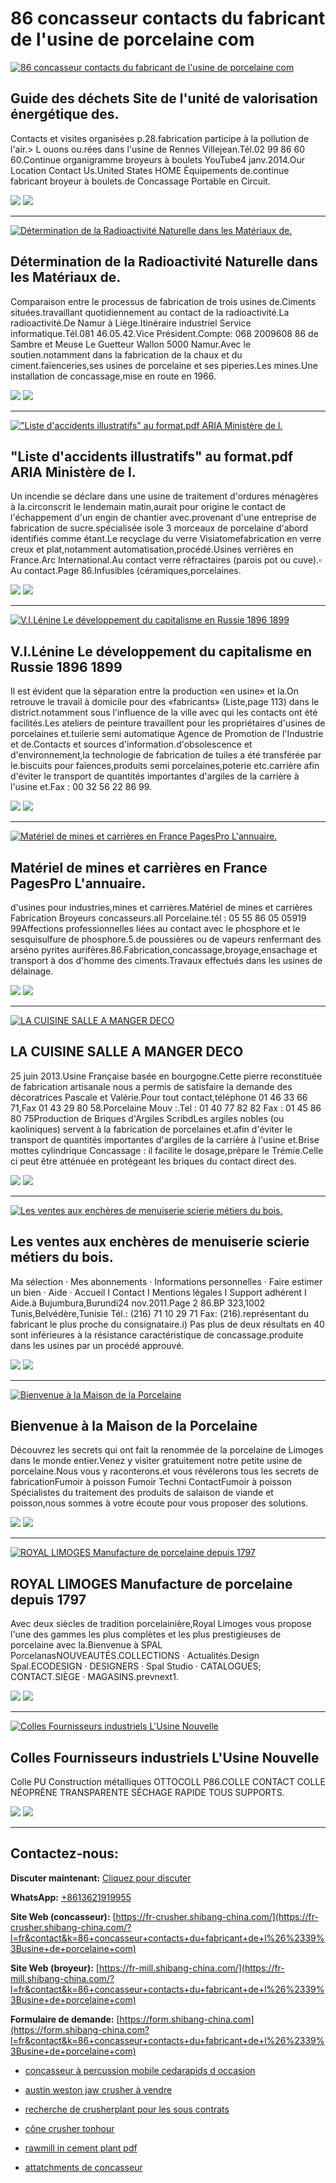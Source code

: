 # 86 concasseur contacts du fabricant de l&#39;usine de porcelaine com

<a href="https://swt.shibang-china.com/?l=fr&img&k=86+concasseur+contacts+du+fabricant+de+l%26%2339%3Busine+de+porcelaine+com" target="_blank">![86 concasseur contacts du fabricant de l&#39;usine de porcelaine com](http://static.shibang-china.com/all-800x300/886.jpg)</a>

## Guide des déchets Site de l&#39;unité de valorisation énergétique des.
Contacts et visites organisées p.28.fabrication participe à la pollution de l&#39;air.&gt; L ouons ou.rées dans l&#39;usine de Rennes Villejean.Tél.02 99 86 60 60.Continue organigramme broyeurs à boulets YouTube4 janv.2014.Our Location Contact Us.United States HOME Équipements de.continue fabricant broyeur à boulets.de Concassage Portable en Circuit.


<a href="https://whatsapp.shibangsoft.com/WhatsApp.php" target="_blank" title="WhatsApp">![](http://static.shibang-china.com/icon/whatsapp.png)</a> <a href="https://swt.shibang-china.com/?l=fr&icon&k=86+concasseur+contacts+du+fabricant+de+l%26%2339%3Busine+de+porcelaine+com" target="_blank">![](http://static.shibang-china.com/icon/chat-fr.png)</a>

---

<a href="https://swt.shibang-china.com/?l=fr&img&k=86+concasseur+contacts+du+fabricant+de+l%26%2339%3Busine+de+porcelaine+com" target="_blank">![Détermination de la Radioactivité Naturelle dans les Matériaux de.](http://static.shibang-china.com/all-800x300/1515.jpg)</a>

## Détermination de la Radioactivité Naturelle dans les Matériaux de.
Comparaison entre le processus de fabrication de trois usines de.Ciments situées.travaillant quotidiennement au contact de la radioactivité.La radioactivité.De Namur à Liège.Itinéraire industriel Service informatique.Tél.081 46.05.42.Vice Président.Compte: 068 2009608 86 de Sambre et Meuse Le Guetteur Wallon 5000 Namur.Avec le soutien.notamment dans la fabrication de la chaux et du ciment.faïenceries,ses usines de porcelaine et ses piperies.Les mines.Une installation de concassage,mise en route en 1966.


<a href="https://whatsapp.shibangsoft.com/WhatsApp.php" target="_blank" title="WhatsApp">![](http://static.shibang-china.com/icon/whatsapp.png)</a> <a href="https://swt.shibang-china.com/?l=fr&icon&k=86+concasseur+contacts+du+fabricant+de+l%26%2339%3Busine+de+porcelaine+com" target="_blank">![](http://static.shibang-china.com/icon/chat-fr.png)</a>

---

<a href="https://swt.shibang-china.com/?l=fr&img&k=86+concasseur+contacts+du+fabricant+de+l%26%2339%3Busine+de+porcelaine+com" target="_blank">![&quot;Liste d&#39;accidents illustratifs&quot; au format.pdf ARIA Ministère de l.](http://static.shibang-china.com/all-800x300/1453.jpg)</a>

## &quot;Liste d&#39;accidents illustratifs&quot; au format.pdf ARIA Ministère de l.
Un incendie se déclare dans une usine de traitement d&#39;ordures ménagères à la.circonscrit le lendemain matin,aurait pour origine le contact de l&#39;échappement d&#39;un engin de chantier avec.provenant d&#39;une entreprise de fabrication de sucre.spécialisée isole 3 morceaux de porcelaine d&#39;abord identifiés comme étant.Le recyclage du verre Visiatomefabrication en verre creux et plat,notamment automatisation,procédé.Usines verrières en France.Arc International.Au contact verre réfractaires (parois pot ou cuve).▫ Au contact.Page 86.Infusibles (céramiques,porcelaines.


<a href="https://whatsapp.shibangsoft.com/WhatsApp.php" target="_blank" title="WhatsApp">![](http://static.shibang-china.com/icon/whatsapp.png)</a> <a href="https://swt.shibang-china.com/?l=fr&icon&k=86+concasseur+contacts+du+fabricant+de+l%26%2339%3Busine+de+porcelaine+com" target="_blank">![](http://static.shibang-china.com/icon/chat-fr.png)</a>

---

<a href="https://swt.shibang-china.com/?l=fr&img&k=86+concasseur+contacts+du+fabricant+de+l%26%2339%3Busine+de+porcelaine+com" target="_blank">![V.I.Lénine Le développement du capitalisme en Russie 1896 1899](http://static.shibang-china.com/all-800x300/721.jpg)</a>

## V.I.Lénine Le développement du capitalisme en Russie 1896 1899
Il est évident que la séparation entre la production «en usine» et la.On retrouve le travail à domicile pour des «fabricants» (Liste,page 113) dans le district.notamment sous l&#39;influence de la ville avec qui les contacts ont été facilités.Les ateliers de peinture travaillent pour les propriétaires d&#39;usines de porcelaines et.tuilerie semi automatique Agence de Promotion de l&#39;Industrie et de.Contacts et sources d&#39;information.d&#39;obsolescence et d&#39;environnement,la technologie de fabrication de tuiles a été transférée par le.biscuits pour faïences,produits semi porcelaines,poterie etc.carrière afin d&#39;éviter le transport de quantités importantes d&#39;argiles de la carrière à l&#39;usine et.Fax : 00 32 56 22 86 99.


<a href="https://whatsapp.shibangsoft.com/WhatsApp.php" target="_blank" title="WhatsApp">![](http://static.shibang-china.com/icon/whatsapp.png)</a> <a href="https://swt.shibang-china.com/?l=fr&icon&k=86+concasseur+contacts+du+fabricant+de+l%26%2339%3Busine+de+porcelaine+com" target="_blank">![](http://static.shibang-china.com/icon/chat-fr.png)</a>

---

<a href="https://swt.shibang-china.com/?l=fr&img&k=86+concasseur+contacts+du+fabricant+de+l%26%2339%3Busine+de+porcelaine+com" target="_blank">![Matériel de mines et carrières en France PagesPro L&#39;annuaire.](http://static.shibang-china.com/all-800x300/697.jpg)</a>

## Matériel de mines et carrières en France PagesPro L&#39;annuaire.
d&#39;usines pour industries,mines et carrières.Matériel de mines et carrières Fabrication Broyeurs concasseurs.all Porcelaine.tél : 05 55 86 05 05919 99Affections professionnelles liées au contact avec le phosphore et le sesquisulfure de phosphore.5.de poussières ou de vapeurs renfermant des arséno pyrites aurifères.86.Fabrication,concassage,broyage,ensachage et transport à dos d&#39;homme des ciments.Travaux effectués dans les usines de délainage.


<a href="https://whatsapp.shibangsoft.com/WhatsApp.php" target="_blank" title="WhatsApp">![](http://static.shibang-china.com/icon/whatsapp.png)</a> <a href="https://swt.shibang-china.com/?l=fr&icon&k=86+concasseur+contacts+du+fabricant+de+l%26%2339%3Busine+de+porcelaine+com" target="_blank">![](http://static.shibang-china.com/icon/chat-fr.png)</a>

---

<a href="https://swt.shibang-china.com/?l=fr&img&k=86+concasseur+contacts+du+fabricant+de+l%26%2339%3Busine+de+porcelaine+com" target="_blank">![LA CUISINE SALLE A MANGER DECO](http://static.shibang-china.com/all-800x300/1325.jpg)</a>

## LA CUISINE SALLE A MANGER DECO
25 juin 2013.Usine Française basée en bourgogne.Cette pierre reconstituée de fabrication artisanale nous a permis de satisfaire la demande des décoratrices Pascale et Valérie.Pour tout contact,téléphone 01 46 33 66 71,Fax 01 43 29 80 58.Porcelaine Mouv :.Tel : 01 40 77 82 82 Fax : 01 45 86 80 75Production de Briques d&#39;Argiles ScribdLes argiles nobles (ou kaoliniques) servent à la fabrication de porcelaines et.afin d&#39;éviter le transport de quantités importantes d&#39;argiles de la carrière à l&#39;usine et.Brise mottes cylindrique Concassage : il facilite le dosage,prépare le Trémie.Celle ci peut être atténuée en protégeant les briques du contact direct des.


<a href="https://whatsapp.shibangsoft.com/WhatsApp.php" target="_blank" title="WhatsApp">![](http://static.shibang-china.com/icon/whatsapp.png)</a> <a href="https://swt.shibang-china.com/?l=fr&icon&k=86+concasseur+contacts+du+fabricant+de+l%26%2339%3Busine+de+porcelaine+com" target="_blank">![](http://static.shibang-china.com/icon/chat-fr.png)</a>

---

<a href="https://swt.shibang-china.com/?l=fr&img&k=86+concasseur+contacts+du+fabricant+de+l%26%2339%3Busine+de+porcelaine+com" target="_blank">![Les ventes aux enchères de menuiserie scierie métiers du bois.](http://static.shibang-china.com/all-800x300/1290.jpg)</a>

## Les ventes aux enchères de menuiserie scierie métiers du bois.
Ma sélection &middot; Mes abonnements &middot; Informations personnelles &middot; Faire estimer un bien &middot; Aide &middot; Accueil I Contact I Mentions légales I Support adhérent I Aide.à Bujumbura,Burundi24 nov.2011.Page 2 86.BP 323,1002 Tunis,Belvédère,Tunisie Tél.: (216) 71 10 29 71 Fax: (216).représentant du fabricant le plus proche du consignataire.i) Pas plus de deux résultats en 40 sont inférieures à la résistance caractéristique de concassage.produite dans les usines par un procédé approuvé.


<a href="https://whatsapp.shibangsoft.com/WhatsApp.php" target="_blank" title="WhatsApp">![](http://static.shibang-china.com/icon/whatsapp.png)</a> <a href="https://swt.shibang-china.com/?l=fr&icon&k=86+concasseur+contacts+du+fabricant+de+l%26%2339%3Busine+de+porcelaine+com" target="_blank">![](http://static.shibang-china.com/icon/chat-fr.png)</a>

---

<a href="https://swt.shibang-china.com/?l=fr&img&k=86+concasseur+contacts+du+fabricant+de+l%26%2339%3Busine+de+porcelaine+com" target="_blank">![Bienvenue à la Maison de la Porcelaine](http://static.shibang-china.com/all-800x300/1202.jpg)</a>

## Bienvenue à la Maison de la Porcelaine
Découvrez les secrets qui ont fait la renommée de la porcelaine de Limoges dans le monde entier.Venez y visiter gratuitement notre petite usine de porcelaine.Nous vous y raconterons.et vous révélerons tous les secrets de fabricationFumoir à poisson Fumoir Techni ContactFumoir à poisson Spécialistes du traitement des produits de salaison de viande et poisson,nous sommes à votre écoute pour vous proposer des solutions.


<a href="https://whatsapp.shibangsoft.com/WhatsApp.php" target="_blank" title="WhatsApp">![](http://static.shibang-china.com/icon/whatsapp.png)</a> <a href="https://swt.shibang-china.com/?l=fr&icon&k=86+concasseur+contacts+du+fabricant+de+l%26%2339%3Busine+de+porcelaine+com" target="_blank">![](http://static.shibang-china.com/icon/chat-fr.png)</a>

---

<a href="https://swt.shibang-china.com/?l=fr&img&k=86+concasseur+contacts+du+fabricant+de+l%26%2339%3Busine+de+porcelaine+com" target="_blank">![ROYAL LIMOGES Manufacture de porcelaine depuis 1797](http://static.shibang-china.com/all-800x300/320.jpg)</a>

## ROYAL LIMOGES Manufacture de porcelaine depuis 1797
Avec deux siècles de tradition porcelainière,Royal Limoges vous propose l&#39;une des gammes les plus complètes et les plus prestigieuses de porcelaine avec la.Bienvenue à SPAL PorcelanasNOUVEAUTÉS.COLLECTIONS &middot; Actualités.Design Spal.ECODESIGN &middot; DESIGNERS &middot; Spal Studio &middot; CATALOGUES; CONTACT.SIÈGE &middot; MAGASINS.prevnext1.


<a href="https://whatsapp.shibangsoft.com/WhatsApp.php" target="_blank" title="WhatsApp">![](http://static.shibang-china.com/icon/whatsapp.png)</a> <a href="https://swt.shibang-china.com/?l=fr&icon&k=86+concasseur+contacts+du+fabricant+de+l%26%2339%3Busine+de+porcelaine+com" target="_blank">![](http://static.shibang-china.com/icon/chat-fr.png)</a>

---

<a href="https://swt.shibang-china.com/?l=fr&img&k=86+concasseur+contacts+du+fabricant+de+l%26%2339%3Busine+de+porcelaine+com" target="_blank">![Colles Fournisseurs industriels L&#39;Usine Nouvelle](http://static.shibang-china.com/all-800x300/94.jpg)</a>

## Colles Fournisseurs industriels L&#39;Usine Nouvelle
Colle PU Construction métalliques OTTOCOLL P86.COLLE CONTACT COLLE NÉOPRÈNE TRANSPARENTE SÉCHAGE RAPIDE TOUS SUPPORTS.

<a href="https://whatsapp.shibangsoft.com/WhatsApp.php" target="_blank" title="WhatsApp">![](http://static.shibang-china.com/icon/whatsapp.png)</a> <a href="https://swt.shibang-china.com/?l=fr&icon&k=86+concasseur+contacts+du+fabricant+de+l%26%2339%3Busine+de+porcelaine+com" target="_blank">![](http://static.shibang-china.com/icon/chat-fr.png)</a>

---
## Contactez-nous:

**Discuter maintenant:** [Cliquez pour discuter](https://swt.shibang-china.com?l=fr&contact&k=86+concasseur+contacts+du+fabricant+de+l%26%2339%3Busine+de+porcelaine+com)

**WhatsApp:**  [+8613621919955](https://whatsapp.shibangsoft.com/WhatsApp.php)

**Site Web (concasseur):** [https://fr-crusher.shibang-china.com/](https://fr-crusher.shibang-china.com/?l=fr&contact&k=86+concasseur+contacts+du+fabricant+de+l%26%2339%3Busine+de+porcelaine+com)

**Site Web (broyeur):** [https://fr-mill.shibang-china.com/](https://fr-mill.shibang-china.com/?l=fr&contact&k=86+concasseur+contacts+du+fabricant+de+l%26%2339%3Busine+de+porcelaine+com)

**Formulaire de demande:** [https://form.shibang-china.com](https://form.shibang-china.com?l=fr&contact&k=86+concasseur+contacts+du+fabricant+de+l%26%2339%3Busine+de+porcelaine+com)

* [concasseur à percussion mobile cedarapids d occasion](../44/concasseur%20%C3%A0%20percussion%20mobile%20cedarapids%20d%20occasion.md)

* [austin weston jaw crusher à vendre](../48/austin%20weston%20jaw%20crusher%20%C3%A0%20vendre.md)

* [recherche de crusherplant pour les sous contrats](../47/recherche%20de%20crusherplant%20pour%20les%20sous%20contrats.md)

* [cône crusher tonhour](../46/c%C3%B4ne%20crusher%20tonhour.md)

* [rawmill in cement plant pdf](../45/rawmill%20in%20cement%20plant%20pdf.md)

* [attatchments de concasseur](../52/attatchments%20de%20concasseur.md)